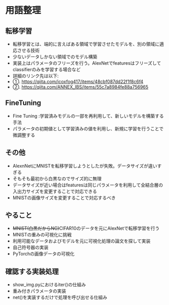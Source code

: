 # 用語整理

## 転移学習
- 転移学習とは、端的に言えばある領域で学習させたモデルを、別の領域に適応させる技術
- 少ないデータしかない領域でのモデル構築
- 実装上はパラメータのフリーズを行う。AlexNetでfeaturesはフリーズしてclassifierのみを学習する場合など
- 詳細のリンク先は以下: 
- ①. https://qiita.com/icoxfog417/items/48cbf087dd22f1f8c6f4
- ②. https://qiita.com/ANNEX_IBS/items/55c7a8984fe88a756965

## FineTuning
- Fine Tuning :学習済みモデルの一部を再利用して、新しいモデルを構築する手法
- パラメータの初期値として学習済みの値を利用し、新規に学習を行うことで微調整する

## その他
- AlexnNetにMNISTを転移学習しようとしたが失敗。データサイズが違いすぎる
- そもそも最初から白黒なのでサイズ的に無理
- データサイズが近い場合はfeaturesは同じパラメータを利用して全結合層の入出力サイズを変更することで対応できる
- MNISTの画像サイズを変更することで対応するべき

## やること
- ~~MNIST(白黒だからNG)~~CIFAR10のデータを元にAlexNetで転移学習を行う
- MNISTの重みの可視化に挑戦
- 利用可能なデータおよびモデルを元に可視化処理の論文を探して実装
- 自己符号器の実装
- PyTorchの画像データの可視化

## 確認する実装処理
- show_img.pyにおけるiter()の仕組み
- 重み付きパラメータの実装
- net()を実装するだけで処理を呼び出せる仕組み
